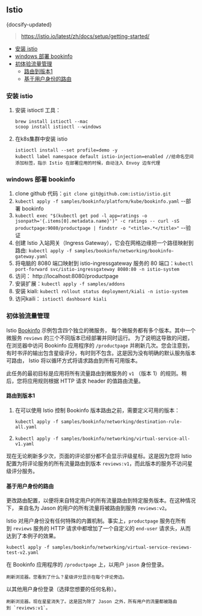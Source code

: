 ## Istio
{docsify-updated}

> https://istio.io/latest/zh/docs/setup/getting-started/

- [安装 istio](#%E5%AE%89%E8%A3%85%20istio)
- [windows 部署 bookinfo](#windows%20%E9%83%A8%E7%BD%B2%20bookinfo)
- [初体验流量管理](#%E5%88%9D%E4%BD%93%E9%AA%8C%E6%B5%81%E9%87%8F%E7%AE%A1%E7%90%86)
	- [路由到版本1](#%E8%B7%AF%E7%94%B1%E5%88%B0%E7%89%88%E6%9C%AC1)
	- [基于用户身份的路由](#%E5%9F%BA%E4%BA%8E%E7%94%A8%E6%88%B7%E8%BA%AB%E4%BB%BD%E7%9A%84%E8%B7%AF%E7%94%B1)
### 安装 istio
1. 安装 istioctl 工具：
	```
	brew install istioctl --mac
	scoop install istioctl --windows
	```
2. 在k8s集群中安装 istio
	```
	istioctl install --set profile=demo -y
	kubectl label namespace default istio-injection=enabled //给命名空间添加标签，指示 Istio 在部署应用的时候，自动注入 Envoy 边车代理
	```

### windows 部署 bookinfo
1. clone github 代码：`git clone git@github.com:istio/istio.git`
2. `kubectl apply -f samples/bookinfo/platform/kube/bookinfo.yaml` --部署 bookinfo 
3. `kubectl exec "$(kubectl get pod -l app=ratings -o jsonpath='{.items[0].metadata.name}')" -c ratings -- curl -sS productpage:9080/productpage | findstr -o "<title>.*</title>"` --验证
4. 创建 Istio 入站网关（Ingress Gateway），它会在网格边缘把一个路径映射到路由: `kubectl apply -f samples/bookinfo/networking/bookinfo-gateway.yaml`
5. 将电脑的 8080 端口映射到 istio-ingressgateway 服务的 80 端口：`kubectl port-forward svc/istio-ingressgateway 8080:80 -n istio-system`
6. 访问： http://localhost:8080/productpage
7. 安装扩展：`kubectl apply -f samples/addons`
8. 安装 kiali: `kubectl rollout status deployment/kiali -n istio-system`
9. 访问kaili： `istioctl dashboard kiali`

### 初体验流量管理

Istio [Bookinfo](https://istio.io/latest/zh/docs/examples/bookinfo/) 示例包含四个独立的微服务， 每个微服务都有多个版本。其中一个微服务 `reviews` 的三个不同版本已经部署并同时运行。 为了说明这导致的问题，在浏览器中访问 Bookinfo 应用程序的 `/productpage` 并刷新几次。您会注意到，有时书评的输出包含星级评分，有时则不包含。这是因为没有明确的默认服务版本可路由， Istio 将以循环方式将请求路由到所有可用版本。

此任务的最初目标是应用将所有流量路由到微服务的 `v1` （版本 1）的规则。稍后，您将应用规则根据 HTTP 请求 header 的值路由流量。

#### 路由到版本1
1. 在可以使用 Istio 控制 Bookinfo 版本路由之前，需要定义可用的版本：
	```
	kubectl apply -f samples/bookinfo/networking/destination-rule-all.yaml
	```
2.  `kubectl apply -f samples/bookinfo/networking/virtual-service-all-v1.yaml`

现在无论刷新多少次，页面的评论部分都不会显示评级星标。这是因为您将 Istio 配置为将评论服务的所有流量路由到版本 `reviews:v1`，而此版本的服务不访问星级评分服务。

#### 基于用户身份的路由
更改路由配置，以便将来自特定用户的所有流量路由到特定服务版本。在这种情况下， 来自名为 Jason 的用户的所有流量将被路由到服务 `reviews:v2`。

Istio 对用户身份没有任何特殊的内置机制。事实上，`productpage` 服务在所有到 `reviews` 服务的 HTTP 请求中都增加了一个自定义的 `end-user` 请求头，从而达到了本例子的效果。

`kubectl apply -f samples/bookinfo/networking/virtual-service-reviews-test-v2.yaml`

在 Bookinfo 应用程序的 `/productpage` 上，以用户 `jason` 身份登录。
    
    刷新浏览器。您看到了什么？星级评分显示在每个评论旁边。
    
以其他用户身份登录（选择您想要的任何名称）。
    
    刷新浏览器。现在星星消失了。这是因为除了 Jason 之外，所有用户的流量都被路由到 `reviews:v1`。